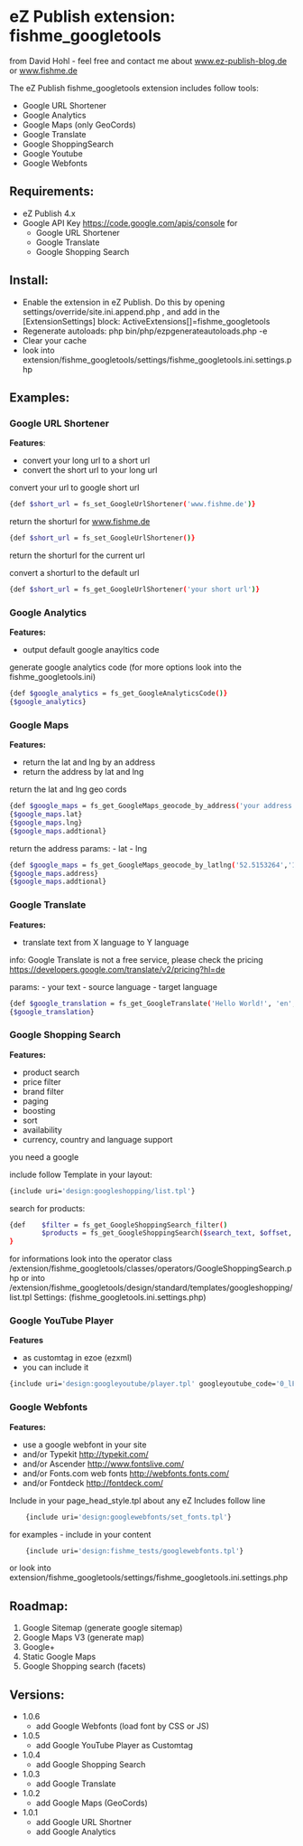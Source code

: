 # eZ Publish extension: fishme_googletools

from David Hohl - feel free and contact me about www.ez-publish-blog.de or www.fishme.de

The eZ Publish fishme_googletools extension includes follow tools:

- Google URL Shortener
- Google Analytics
- Google Maps (only GeoCords)
- Google Translate
- Google ShoppingSearch
- Google Youtube
- Google Webfonts


## Requirements:
- eZ Publish 4.x
- Google API Key https://code.google.com/apis/console for
    - Google URL Shortener
    - Google Translate
    - Google Shopping Search

## Install:
- Enable the extension in eZ Publish. Do this by opening settings/override/site.ini.append.php ,
   and add in the [ExtensionSettings] block:
   ActiveExtensions[]=fishme_googletools
- Regenerate autoloads: php bin/php/ezpgenerateautoloads.php -e
- Clear your cache
- look into extension/fishme_googletools/settings/fishme_googletools.ini.settings.php

## Examples:

### Google URL Shortener

**Features**:
- convert your long url to a short url
- convert the short url to your long url

convert your url to google short url
```bash
{def $short_url = fs_set_GoogleUrlShortener('www.fishme.de')}
```
return the shorturl for www.fishme.de

```bash
{def $short_url = fs_set_GoogleUrlShortener()}
```
return the shorturl for the current url


convert a shorturl to the default url
```bash
{def $short_url = fs_get_GoogleUrlShortener('your short url')}
```

### Google Analytics

**Features:**
- output default google anayltics code

generate google analytics code (for more options look into the fishme_googletools.ini)
```bash
{def $google_analytics = fs_get_GoogleAnalyticsCode()}
{$google_analytics}
```

### Google Maps

**Features:**
- return the lat and lng by an address
- return the address by lat and lng

return the lat and lng geo cords
```bash
{def $google_maps = fs_get_GoogleMaps_geocode_by_address('your address')}
{$google_maps.lat}
{$google_maps.lng}
{$google_maps.addtional}
```
return the address
params:
    - lat
    - lng
```bash
{def $google_maps = fs_get_GoogleMaps_geocode_by_latlng('52.5153264','13.4718734')}
{$google_maps.address}
{$google_maps.addtional}
```

### Google Translate

**Features:**
- translate text from X language to Y language

info: Google Translate is not a free service, please check the pricing https://developers.google.com/translate/v2/pricing?hl=de

params:
    - your text
    - source language
    - target language
```bash
{def $google_translation = fs_get_GoogleTranslate('Hello World!', 'en', 'de')}
{$google_translation}
```

### Google Shopping Search

**Features:**
- product search
- price filter
- brand filter
- paging
- boosting
- sort
- availability
- currency, country and language support

you need a google

include follow Template in your layout:
```bash
{include uri='design:googleshopping/list.tpl'}
```
search for products:
```bash
{def    $filter = fs_get_GoogleShoppingSearch_filter()
        $products = fs_get_GoogleShoppingSearch($search_text, $offset, $filter)
}
```
for informations look into the operator class /extension/fishme_googletools/classes/operators/GoogleShoppingSearch.php or into /extension/fishme_googletools/design/standard/templates/googleshopping/list.tpl
Settings: (fishme_googletools.ini.settings.php)

### Google YouTube Player

**Features**
- as customtag in ezoe (ezxml)
- you can include it

```bash
{include uri='design:googleyoutube/player.tpl' googleyoutube_code='0_lFJW-ULMo'}
```

### Google Webfonts

**Features:**
- use a google webfont in your site
- and/or Typekit http://typekit.com/
- and/or Ascender http://www.fontslive.com/
- and/or Fonts.com web fonts http://webfonts.fonts.com/
- and/or Fontdeck http://fontdeck.com/

Include in your page_head_style.tpl about any eZ Includes follow line

```bash
    {include uri='design:googlewebfonts/set_fonts.tpl'}
```

for examples - include in your content
```bash
    {include uri='design:fishme_tests/googlewebfonts.tpl'}
```
or look into extension/fishme_googletools/settings/fishme_googletools.ini.settings.php


## Roadmap:

1. Google Sitemap (generate google sitemap)
2. Google Maps V3 (generate map)
3. Google+
4. Static Google Maps
5. Google Shopping search (facets)


## Versions:
- 1.0.6
    - add Google Webfonts (load font by CSS or JS)
- 1.0.5
    - add Google YouTube Player as Customtag
- 1.0.4
    - add Google Shopping Search
- 1.0.3
    - add Google Translate
- 1.0.2
    - add Google Maps (GeoCords)
- 1.0.1
   - add Google URL Shortner
   - add Google Analytics
